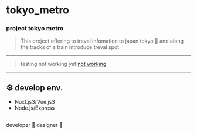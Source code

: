 # tokyo_metro
### project tokyo metro 

> This project offering to treval infomation to japan tokyo 🚎
> and along the tracks of a train introduce treval spot



---
> testing not working yet
> <a href="https://suzinroh.github.io/tokyo_metro/"> not working </a>
---

## ⚙ develop env.

+ Nuxt.js3/Vue.js3
+ Node.js/Express


##

developer
👩 
designer
👩

